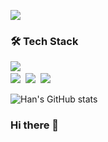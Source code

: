 <a href="버튼을 눌렀을 때 이동할 링크" target="_blank"><img src="https://img.shields.io/badge/뱃지레이블-배경색?style=뱃지모양&logo=로고&logoColor=로고색상"/></a>

<h3> 🛠 Tech Stack </h3>
<p>
  <a herf="https://twilight-fowl-db3.notion.site/Tech-Blog-f5cb4815912943ffb2f96766d26f264d">
  <img src="https://img.shields.io/badge/Blog?style=for-the-badge&logo=Notion&logoColor=##000000"/></a>&nbsp </br>
  <img src="https://img.shields.io/badge/Python?style=plastic&logo=Python&logoColor=#3776AB"/></a>&nbsp
  <img src="https://img.shields.io/badge/Pytorch?style=plastic&logo=Pytorch&logoColor=#EE4C2C"/></a>&nbsp
  <img src="https://img.shields.io/badge/Pytorch Lightning?style=plastic&logo=Pytorch Lightning&logoColor=#792EE5"/></a>&nbsp </br>  
</p>

![Han's GitHub stats](https://github-readme-stats.vercel.app/api?username=Minhan-Bae&show_icons=true&theme=github_dark)

<h3> Hi there 👋

<!--
**Minhan-Bae/Minhan-Bae** is a ✨ _special_ ✨ repository because its `README.md` (this file) appears on your GitHub profile.

Here are some ideas to get you started:

- 🔭 I’m currently working on ...
- 🌱 I’m currently learning ...
- 👯 I’m looking to collaborate on ...
- 🤔 I’m looking for help with ...
- 💬 Ask me about ...
- 📫 How to reach me: ...
- 😄 Pronouns: ...
- ⚡ Fun fact: ...
-->
